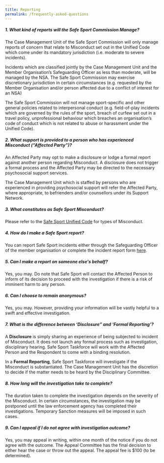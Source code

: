 ```yaml
---
title: Reporting
permalink: /frequently-asked-questions
---
```

##### **1. What kind of reports will the Safe Sport Commission Manage?**

The Case Management Unit of the Safe Sport Commission will only manage reports of concern that relate to
 Misconduct set out in the Unified Code which come under its mandatory jurisdiction (i.e. moderate to severe
 incidents).
 
 Incidents which are classified jointly by the Case Management Unit and the Member Organisation’s Safeguarding Officer as less than moderate, will be managed by the NSA. The Safe Sport Commission may exercise discretionary jurisdiction in certain circumstances (e.g. requested by the Member Organisation and/or person
 affected due to a conflict of interest for an NSA)
 
 The Safe Sport Commission will not manage sport-specific and other general policies related to interpersonal conduct (e.g. field-of-play incidents which are governed by the rules of the sport, breach of curfew set out in a travel policy, unprofessional behaviour which breaches an organisation’s code of conduct which is not related
 to abuse or harassment under the Unified Code).

##### **2.  What support is provided to a person who has experienced Misconduct (“Affected Party”)?**

An Affected Party may opt to make a disclosure or lodge a formal report against another person regarding Misconduct. A disclosure does not trigger a formal process and the Affected Party may be directed to the
 necessary psychosocial support services.
 
The Case Management Unit which is staffed by persons who are experienced in providing psychosocial support
will refer the Affected Party, where appropriate, to befrienders and/or counsellors under its Support Network.


##### **3. What constitutes as Safe Sport Misconduct?**

Please refer to the [Safe Sport Unified Code](/safe-sport-programme/unified-code) for types of Misconduct.

##### **4. How do I make a Safe Sport report?**

You can report Safe Sport incidents either through the Safeguarding Officer of the member organisation or complete the incident report form [here](/case-management/reporting).

##### **5. Can I make a report on someone else's behalf?**

Yes, you may. Do note that Safe Sport will contact the Affected Person to inform of its decision to proceed with the investigation if there is a risk of imminent harm to any person.

##### **6. Can I choose to remain anonymous?**

Yes, you may. However, providing your information will be vastly helpful to a swift and
effective investigation.

##### **7. What is the difference between ‘Disclosure” and ‘Formal Reporting’?**

A **Disclosure** is simply sharing an experience of being subjected to incident of Misconduct. It
does not launch any formal process such as investigation, disciplinary hearing. Safe Sport
Taskforce will work with the Affected Person and the Respondent to come with a binding
resolution.

In a **Formal Reporting**, Safe Sport Taskforce will investigate if the Misconduct is substantiated.
The Case Management Unit has the discretion to decide if the matter needs to be heard by the
Disciplinary Committee.

##### **8. How long will the investigation take to complete?**

The duration taken to complete the investigation depends on the severity of the Misconduct.
In certain circumstances, the investigation may be postponed until the law enforcement agency
has completed their investigations. Temporary Sanction measures will be imposed in such cases.

##### **9. Can I appeal if I do not agree with investigation outcome?**

Yes, you may appeal in writing, within one month of the notice if you do not agree with the
outcome. The Appeal Committee has the final decision to either hear the case or throw out the
appeal. The appeal fee is $100 (to be determined).